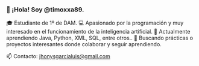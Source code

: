 ### 👋 ¡Hola! Soy @timoxxa89.

🎓 Estudiante de 1º de DAM.
💻 Apasionado por la programación y muy interesado en el funcionamiento de la inteligencia artificial.
🚀 Actualmente aprendiendo Java, Python, XML, SQL, entre otros..
🔭 Buscando prácticas o proyectos interesantes donde colaborar y seguir aprendiendo.

📫 Contacto: jhonysgarcialuis@gmail.com
